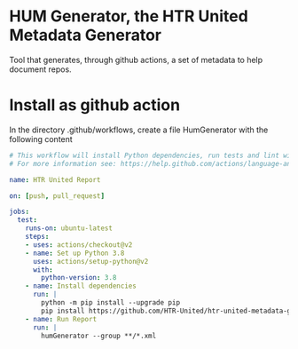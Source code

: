 # HUM Generator, the HTR United Metadata Generator
Tool that generates, through github actions, a set of metadata to help document repos.

# Install as github action

In the directory .github/workflows, create a file HumGenerator with the following content

```yaml
# This workflow will install Python dependencies, run tests and lint with a single version of Python
# For more information see: https://help.github.com/actions/language-and-framework-guides/using-python-with-github-actions

name: HTR United Report

on: [push, pull_request]

jobs:
  test:
    runs-on: ubuntu-latest
    steps:
    - uses: actions/checkout@v2
    - name: Set up Python 3.8
      uses: actions/setup-python@v2
      with:
        python-version: 3.8
    - name: Install dependencies
      run: |
        python -m pip install --upgrade pip
        pip install https://github.com/HTR-United/htr-united-metadata-generator/archive/refs/heads/main.zip
    - name: Run Report
      run: |
        humGenerator --group **/*.xml
```

